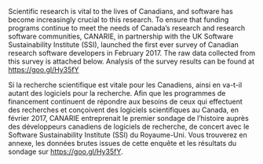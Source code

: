 
Scientific research is vital to the lives of Canadians, and software has become increasingly crucial to this research.  To ensure that funding programs continue to meet the needs of Canada’s research and research software communities, CANARIE, in partnership with the UK Software Sustainability Institute (SSI), launched the first ever survey of Canadian research software developers in February 2017. The raw data collected from this survey is attached below. Analysis of the survey results can be found at https://goo.gl/Hy35fY

Si la recherche scientifique est vitale pour les Canadiens, ainsi en va-t-il autant des logiciels pour la recherche. Afin que les programmes de financement continuent de répondre aux besoins de ceux qui effectuent des recherches et conçoivent des logiciels scientifiques au Canada, en février 2017, CANARIE entreprenait le premier sondage de l’histoire auprès des développeurs canadiens de logiciels de recherche, de concert avec le Software Sustainability Institute (SSI) du Royaume-Uni. Vous trouverez en annexe, les données brutes issues de cette enquête et les résultats du sondage sur https://goo.gl/Hy35fY.
